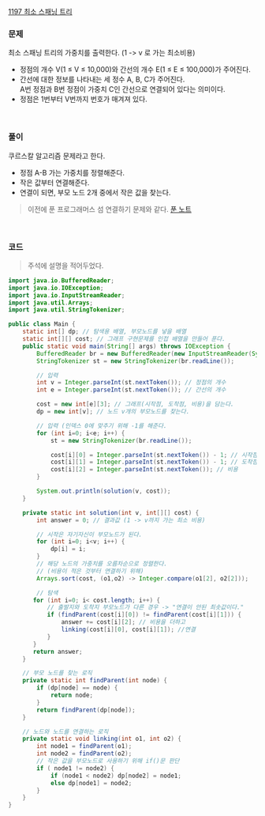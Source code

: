 [1197 최소 스패닝 트리](https://www.acmicpc.net/problem/1197)

### 문제
최소 스패닝 트리의 가중치를 출력한다. (1 -> v 로 가는 최소비용)
+ 정점의 개수 V(1 ≤ V ≤ 10,000)와 간선의 개수 E(1 ≤ E ≤ 100,000)가 주어진다.
+ 간선에 대한 정보를 나타내는 세 정수 A, B, C가 주어진다. <br> A번 정점과 B번 정점이 가중치 C인 간선으로 연결되어 있다는 의미이다.
+ 정점은 1번부터 V번까지 번호가 매겨져 있다.

<br>

### 풀이
쿠르스칼 알고리즘 문제라고 한다. <br>
+ 정점 A-B 가는 가중치를 정렬해준다.
+ 작은 값부터 연결해준다.
+ 연결이 되면, 부모 노드 2개 중에서 작은 값을 찾는다.
> 이전에 푼 프로그래머스 섬 연결하기 문제와 같다. [푼 노트](https://github.com/Kim-Gyuri/studying_programming_archive/blob/main/programmers%20%ED%92%80%EA%B8%B0/%EC%97%B0%EC%8A%B5%EB%AC%B8%EC%A0%9C/%EC%84%AC%20%EC%97%B0%EA%B2%B0%ED%95%98%EA%B8%B0.md)

<br>

### 코드
> 주석에 설명을 적어두었다.
```java
import java.io.BufferedReader;
import java.io.IOException;
import java.io.InputStreamReader;
import java.util.Arrays;
import java.util.StringTokenizer;

public class Main {
    static int[] dp; // 탐색용 배열, 부모노드를 넣을 배열
    static int[][] cost; // 그래프 구현문제를 인접 배열을 만들어 푼다.
    public static void main(String[] args) throws IOException {
        BufferedReader br = new BufferedReader(new InputStreamReader(System.in));
        StringTokenizer st = new StringTokenizer(br.readLine());

        // 입력
        int v = Integer.parseInt(st.nextToken()); // 정점의 개수
        int e = Integer.parseInt(st.nextToken()); // 간선의 개수

        cost = new int[e][3]; // 그래프(시작점, 도착점, 비용)을 담는다.
        dp = new int[v]; // 노드 v개의 부모노드를 찾는다.

        // 입력 (인덱스 0에 맞추기 위해 -1를 해준다.
        for (int i=0; i<e; i++) {
            st = new StringTokenizer(br.readLine());

            cost[i][0] = Integer.parseInt(st.nextToken()) - 1; // 시작점
            cost[i][1] = Integer.parseInt(st.nextToken()) - 1; // 도착점
            cost[i][2] = Integer.parseInt(st.nextToken()); // 비용
        }

        System.out.println(solution(v, cost));
    }

    private static int solution(int v, int[][] cost) {
        int answer = 0; // 결과값 (1 -> v까지 가는 최소 비용)

        // 시작은 자기자신이 부모노드가 된다.
        for (int i=0; i<v; i++) {
            dp[i] = i;
        }
        // 해당 노드의 가중치를 오름차순으로 정렬한다.
        // (비용이 적은 것부터 연결하기 위해)
        Arrays.sort(cost, (o1,o2) -> Integer.compare(o1[2], o2[2]));

        // 탐색
       for (int i=0; i< cost.length; i++) {
           // 출발지와 도착지 부모노드가 다른 경우 -> "연결이 안된 최솟값이다."
           if (findParent(cost[i][0]) != findParent(cost[i][1])) {
               answer += cost[i][2]; // 비용을 더하고
               linking(cost[i][0], cost[i][1]); //연결
           }
       }
       return answer;
    }

    // 부모 노드를 찾는 로직
    private static int findParent(int node) {
        if (dp[node] == node) {
            return node;
        }
        return findParent(dp[node]);
    }

    // 노드와 노드를 연결하는 로직
    private static void linking(int o1, int o2) {
        int node1 = findParent(o1);
        int node2 = findParent(o2);
        // 작은 값을 부모노드로 사용하기 위해 if()문 판단
        if ( node1 != node2) {
            if (node1 < node2) dp[node2] = node1;
            else dp[node1] = node2;
        }
    }
}
```
